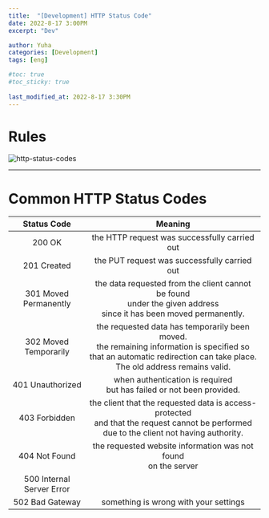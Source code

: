 ```yaml
---
title:  "[Development] HTTP Status Code"
date: 2022-8-17 3:00PM
excerpt: "Dev"

author: Yuha
categories: [Development]
tags: [eng]

#toc: true
#toc_sticky: true
 
last_modified_at: 2022-8-17 3:30PM
---
```


# Rules
![http-status-codes](https://user-images.githubusercontent.com/83699657/185044154-c0e0d6dc-2e53-4ad5-ad58-daad0be2b86a.png)


---
 
# Common HTTP Status Codes
|<b>Status Code</b>|<b>Meaning</b>|
|:---:|:---:|
|200 OK|the HTTP request was successfully carried out|
|201 Created |the PUT request was successfully carried out|
|301 Moved Permanently|the data requested from the client cannot be found <br>under the given address <br> since it has been moved permanently.|
|302 Moved Temporarily|the requested data has temporarily been moved. <br>  the remaining information is specified so that an automatic redirection can take place. <br> The old address remains valid.|
|401 Unauthorized|when authentication is required <br> but has failed or not been provided.|
|403 Forbidden|the client that the requested data is access-protected<br> and that the request cannot be performed <br> due to the client not having authority.|
|404 Not Found|the requested website information was not found <br> on the server|
|500 Internal Server Error||
|502 Bad Gateway|something is wrong with your settings |